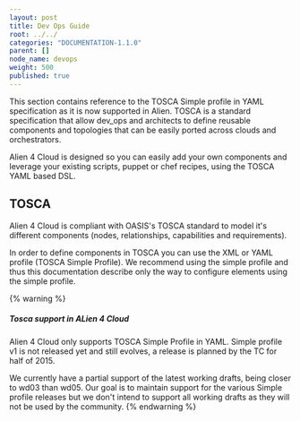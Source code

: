 ```yaml
---
layout: post
title: Dev Ops Guide
root: ../../
categories: "DOCUMENTATION-1.1.0"
parent: []
node_name: devops
weight: 500
published: true
---
```



This section contains reference to the TOSCA Simple profile in YAML specification as it is now supported in Alien. TOSCA is a standard specification that allow dev_ops and architects to define reusable components and topologies that can be easily ported across clouds and orchestrators.

Alien 4 Cloud is designed so you can easily add your own components and leverage your existing scripts, puppet or chef recipes, using the TOSCA YAML based DSL.

## TOSCA

Alien 4 Cloud is compliant with OASIS's TOSCA standard to model it's different components (nodes, relationships, capabilities and requirements).

In order to define components in TOSCA you can use the XML or YAML profile (TOSCA Simple Profile). We recommend using the simple profile and thus this documentation describe only the way to configure elements using the simple profile.

{% warning %}
<h5>Tosca support in ALien 4 Cloud</h5>
Alien 4 Cloud only supports TOSCA Simple Profile in YAML. Simple profile v1 is not released yet and still evolves, a release is planned by the TC for half of 2015.

We currently have a partial support of the latest working drafts, being closer to wd03 than wd05. Our goal is to maintain support for the various Simple profile releases but we don't intend to support all working drafts as they will not be used by the community.
{% endwarning %}
